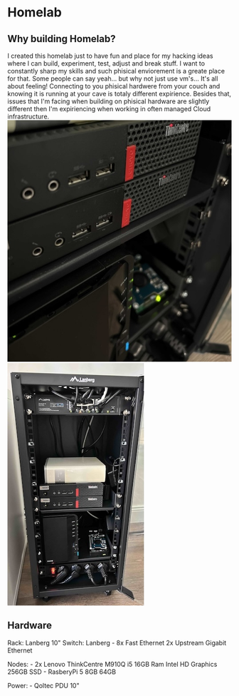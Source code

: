# Homelab

## Why building Homelab? 
I created this homelab just to have fun and place for my hacking ideas where I can build, experiment, test, adjust and break stuff. I want to constantly sharp my skills and such phisical enviorement is a greate place for that. Some people can say yeah... but why not just use vm's... It's all about feeling! Connecting to you phisical hardwere from your couch and knowing it is running at your cave is totaly different expirience. Besides that, issues that I'm facing when building on phisical hardware are slightly different then I'm expiriencing when working in often managed Cloud infrastructure. 
![ThinkCentre M910Q](./assets/pics/IMG_4013.jpg)![Lanberg Rack](./assets/pics/IMG_4015.jpg)

## Hardware 
Rack: Lanberg 10" 
Switch: Lanberg - 8x Fast Ethernet 2x Upstream Gigabit Ethernet

Nodes: 
    - 2x Lenovo ThinkCentre M910Q i5 16GB Ram Intel HD Graphics 256GB SSD
    - RasberyPi 5 8GB 64GB 

Power:
    - Qoltec PDU 10"

